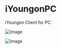 # iYoungonPC
iYoungon Client for PC

![image](https://pub.wangxuefeng.com.cn/asset/youngon_logo/pc_client/loginView.png)

![image](https://pub.wangxuefeng.com.cn/asset/youngon_logo/pc_client/indexView.png)
